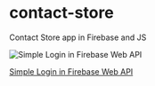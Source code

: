 # contact-store
Contact Store app in Firebase and JS

![Simple Login in Firebase Web API](http://res.cloudinary.com/time2hack/image/upload/simple-login-in-firebase-web-api.png)

[Simple Login in Firebase Web API](http://time2hack.com/2015/05/simple-login-in-firebase-web-api/)
